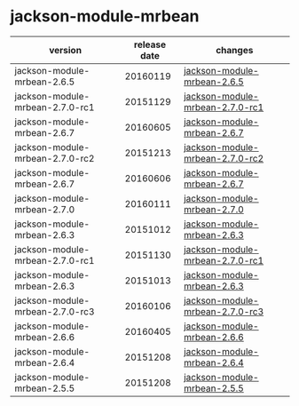 # jackson-module-mrbean	


|version|release date|changes|
|---|---|---|
|jackson-module-mrbean-2.6.5|20160119|[jackson-module-mrbean-2.6.5](./jackson-module-mrbean-2.6.5-20160119.md)|
|jackson-module-mrbean-2.7.0-rc1|20151129|[jackson-module-mrbean-2.7.0-rc1](./jackson-module-mrbean-2.7.0-rc1-20151129.md)|
|jackson-module-mrbean-2.6.7|20160605|[jackson-module-mrbean-2.6.7](./jackson-module-mrbean-2.6.7-20160605.md)|
|jackson-module-mrbean-2.7.0-rc2|20151213|[jackson-module-mrbean-2.7.0-rc2](./jackson-module-mrbean-2.7.0-rc2-20151213.md)|
|jackson-module-mrbean-2.6.7|20160606|[jackson-module-mrbean-2.6.7](./jackson-module-mrbean-2.6.7-20160606.md)|
|jackson-module-mrbean-2.7.0|20160111|[jackson-module-mrbean-2.7.0](./jackson-module-mrbean-2.7.0-20160111.md)|
|jackson-module-mrbean-2.6.3|20151012|[jackson-module-mrbean-2.6.3](./jackson-module-mrbean-2.6.3-20151012.md)|
|jackson-module-mrbean-2.7.0-rc1|20151130|[jackson-module-mrbean-2.7.0-rc1](./jackson-module-mrbean-2.7.0-rc1-20151130.md)|
|jackson-module-mrbean-2.6.3|20151013|[jackson-module-mrbean-2.6.3](./jackson-module-mrbean-2.6.3-20151013.md)|
|jackson-module-mrbean-2.7.0-rc3|20160106|[jackson-module-mrbean-2.7.0-rc3](./jackson-module-mrbean-2.7.0-rc3-20160106.md)|
|jackson-module-mrbean-2.6.6|20160405|[jackson-module-mrbean-2.6.6](./jackson-module-mrbean-2.6.6-20160405.md)|
|jackson-module-mrbean-2.6.4|20151208|[jackson-module-mrbean-2.6.4](./jackson-module-mrbean-2.6.4-20151208.md)|
|jackson-module-mrbean-2.5.5|20151208|[jackson-module-mrbean-2.5.5](./jackson-module-mrbean-2.5.5-20151208.md)|
